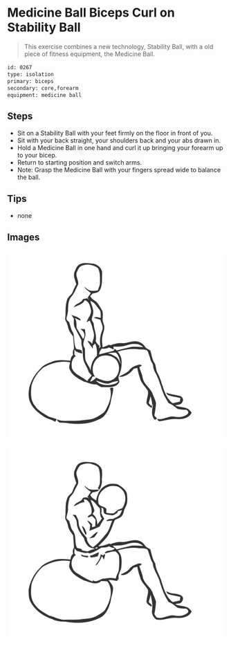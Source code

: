 # Medicine Ball Biceps Curl on Stability Ball
> This exercise combines a new technology, Stability Ball, with a old piece of fitness equipment, the Medicine Ball.

``` 
id: 0267 
type: isolation 
primary: biceps 
secondary: core,forearm 
equipment: medicine ball 
``` 

## Steps

 - Sit on a Stability Ball with your feet firmly on the floor in front of you.
 - Sit with your back straight, your shoulders back and your abs drawn in.
 - Hold a Medicine Ball in one hand and curl it up bringing your forearm up to your bicep.
 - Return to starting position and switch arms.
 - Note: Grasp the Medicine Ball with your fingers spread wide to balance the ball.

## Tips

 - none

## Images

![](../svg/0267-relaxation.svg)

![](../svg/0267-tension.svg)
